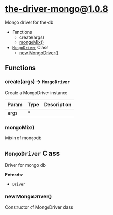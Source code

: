 <!-- // Code generated by coz. DO NOT EDIT. -->
# the-driver-mongo@1.0.8

Mongo driver for the-db

+ Functions
  + [create(args)](#the-driver-mongo-function-create)
  + [mongoMix()](#the-driver-mongo-function-mongo-mix)
+ [`MongoDriver`](#the-driver-mongo-classes) Class
  + [new MongoDriver()](#the-driver-mongo-classes-mongo-driver-constructor)

## Functions

<a class='md-heading-link' name="the-driver-mongo-function-create" ></a>

### create(args) -> `MongoDriver`

Create a MongoDriver instance

| Param | Type | Description |
| ----- | --- | -------- |
| args | * |  |

<a class='md-heading-link' name="the-driver-mongo-function-mongo-mix" ></a>

### mongoMix()

Mixin of mongodb


<a class='md-heading-link' name="the-driver-mongo-classes"></a>

## `MongoDriver` Class

Driver for mongo db

**Extends**: 

+ `Driver`



<a class='md-heading-link' name="the-driver-mongo-classes-mongo-driver-constructor" ></a>

### new MongoDriver()

Constructor of MongoDriver class





